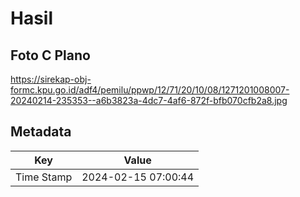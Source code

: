 # Hasil

## Foto C Plano

https://sirekap-obj-formc.kpu.go.id/adf4/pemilu/ppwp/12/71/20/10/08/1271201008007-20240214-235353--a6b3823a-4dc7-4af6-872f-bfb070cfb2a8.jpg


## Metadata

| Key        | Value               |
| ---------- | ------------------- |
| Time Stamp | 2024-02-15 07:00:44 |



